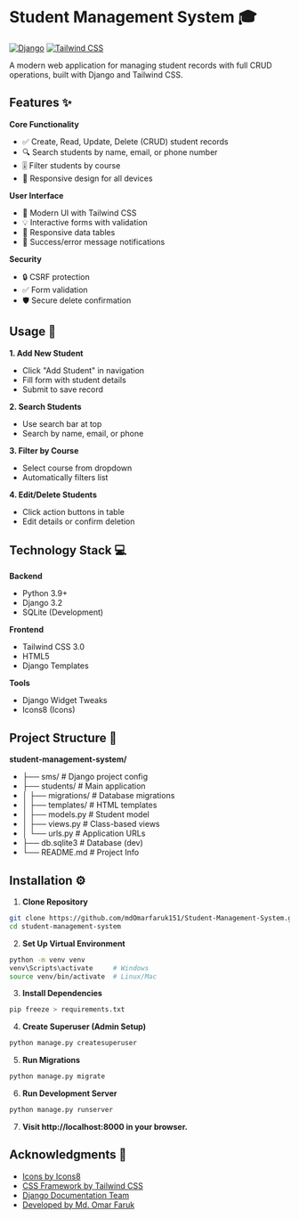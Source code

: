 
# Student Management System 🎓

[![Django](https://img.shields.io/badge/Django-3.2-green)](https://www.djangoproject.com/)
[![Tailwind CSS](https://img.shields.io/badge/Tailwind_CSS-3.0-blue)](https://tailwindcss.com/)

A modern web application for managing student records with full CRUD operations, built with Django and Tailwind CSS.


## Features ✨

**Core Functionality**
- ✅ Create, Read, Update, Delete (CRUD) student records
- 🔍 Search students by name, email, or phone number
- 🎚️ Filter students by course
- 📱 Responsive design for all devices

**User Interface**
- 🎨 Modern UI with Tailwind CSS
- 💡 Interactive forms with validation
- 📲 Responsive data tables
- 🚦 Success/error message notifications

**Security**
- 🔒 CSRF protection
- ✅ Form validation
- 🛡️ Secure delete confirmation


## Usage 🚀

**1. Add New Student**

- Click "Add Student" in navigation
- Fill form with student details
- Submit to save record

**2. Search Students**
- Use search bar at top
- Search by name, email, or phone

**3. Filter by Course**

- Select course from dropdown
- Automatically filters list

**4. Edit/Delete Students**

- Click action buttons in table
- Edit details or confirm deletion


## Technology Stack 💻

**Backend**
- Python 3.9+
- Django 3.2
- SQLite (Development)

**Frontend**
- Tailwind CSS 3.0
- HTML5
- Django Templates

**Tools**
- Django Widget Tweaks
- Icons8 (Icons)
## Project Structure 📂

**student-management-system/**
- ├── sms/                  # Django project config
- ├── students/             # Main application
- │   ├── migrations/       # Database migrations
- │   ├── templates/        # HTML templates
- │   ├── models.py         # Student model
- │   ├── views.py          # Class-based views
- │   └── urls.py           # Application URLs
- ├── db.sqlite3            # Database (dev)
- └── README.md             # Project Info
## Installation ⚙️

1. **Clone Repository**
```bash
git clone https://github.com/mdOmarfaruk151/Student-Management-System.git
cd student-management-system
```
2. **Set Up Virtual Environment**
```bash
python -m venv venv
venv\Scripts\activate     # Windows
source venv/bin/activate  # Linux/Mac
```
3. **Install Dependencies**
```bash
pip freeze > requirements.txt
```
4. **Create Superuser (Admin Setup)**
```bash
python manage.py createsuperuser
```
5. **Run Migrations**
```bash
python manage.py migrate
```
6. **Run Development Server**
 ```bash
 python manage.py runserver
 ```   
7. **Visit http://localhost:8000 in your browser.**
## Acknowledgments 🙏

 - [Icons by Icons8](https://icons8.com/)
 - [CSS Framework by Tailwind CSS](https://tailwindcss.com/docs/installation/using-vite)
 - [Django Documentation Team](https://docs.djangoproject.com/en/5.1/)
 - [Developed by Md. Omar Faruk](https://github.com/mdOmarfaruk151)

